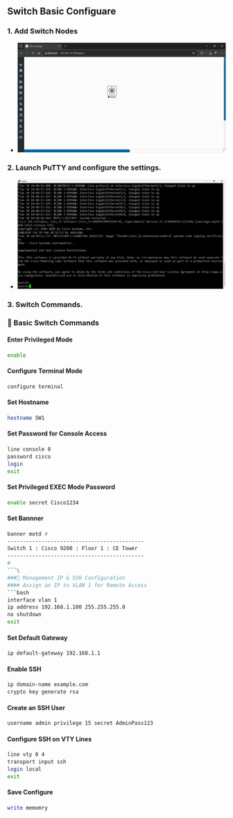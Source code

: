 ## Switch Basic Configuare
### 1. Add Switch Nodes
-  ![add sw](imgs/addSW1.png)

### 2. Launch PuTTY and configure the settings.
- ![putty sw](imgs/puttySW1.png)

### 3. Switch Commands.
### 🔹 Basic Switch Commands
#### Enter Privileged Mode
```bash
enable
```
#### Configure Terminal Mode
```bash
configure terminal
```
#### Set Hostname
```bash
hostname SW1
```
#### Set Password for Console Access
```bash
line console 0
password cisco
login
exit
```
#### Set Privileged EXEC Mode Password
```bash
enable secret Cisco1234
```
#### Set Bannner
```bash
banner motd #
--------------------------------------------
Switch 1 : Cisco 9200 : Floor 1 : CE Tower
--------------------------------------------
#
```\
###🔹 Management IP & SSH Configuration
#### Assign an IP to VLAN 1 for Remote Access
```bash
interface vlan 1
ip address 192.168.1.100 255.255.255.0
no shutdown
exit
```
#### Set Default Gateway
```bash
ip default-gateway 192.168.1.1
```
#### Enable SSH
```bash
ip domain-name example.com
crypto key generate rsa
```
#### Create an SSH User
```bash
username admin privilege 15 secret AdminPass123
```
#### Configure SSH on VTY Lines
```bash
line vty 0 4
transport input ssh
login local
exit
```
#### Save Configure
```bash
write memomry
```